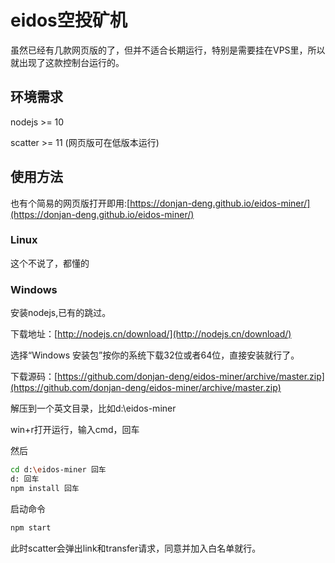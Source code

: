 # eidos空投矿机
虽然已经有几款网页版的了，但并不适合长期运行，特别是需要挂在VPS里，所以就出现了这款控制台运行的。

## 环境需求
 nodejs >= 10 

 scatter >= 11 (网页版可在低版本运行) 
## 使用方法

也有个简易的网页版打开即用:[https://donjan-deng.github.io/eidos-miner/](https://donjan-deng.github.io/eidos-miner/)

### Linux

这个不说了，都懂的

### Windows

安装nodejs,已有的跳过。

下载地址：[http://nodejs.cn/download/](http://nodejs.cn/download/)

选择“Windows 安装包”按你的系统下载32位或者64位，直接安装就行了。

下载源码：[https://github.com/donjan-deng/eidos-miner/archive/master.zip](https://github.com/donjan-deng/eidos-miner/archive/master.zip)

解压到一个英文目录，比如d:\eidos-miner

win+r打开运行，输入cmd，回车

然后

```bash
cd d:\eidos-miner 回车
d: 回车
npm install 回车
```
启动命令

```bash
npm start 
```

此时scatter会弹出link和transfer请求，同意并加入白名单就行。